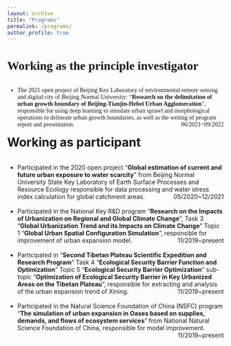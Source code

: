 ```yaml
---
layout: archive
title: "Programs"
permalink: /programs/
author_profile: true
---
```


<span style="font-family: 'euclid';">

# Working as the principle investigator

<p style="overflow: hidden">
<span style="font-family: Euclid">

<ul>
<span style="float: left">
<li>The 2021 open project of Beijing Key Laboratory of environmental remote sensing and digital city of Beijing Normal University: “<b>Research on the delimitation of urban growth boundary of Beijing-Tianjin-Hebei Urban Agglomeration</b>”, responsible for using deep learning to simulate urban sprawl and morphological operations to delineate urban growth boundaries, as well as the writing of program report and presentation.
</span>
<span style="float: right">06/2021~09/2022</span>
</li>
<br>
</ul>
</span>
</p>


# Working as participant

<p style="overflow: hidden">
<span style="font-family: Euclid">

<ul>
<span style="float: left">
<li>
Participated in the 2020 open project “<b>Global estimation of current and future urban exposure to water scarcity</b>” from Beijing Normal University State Key Laboratory of Earth Surface Processes and Resource Ecology responsible for data processing and water stress index calculation for global catchment areas.
</span>
<span style="float: right">05/2020~12/2021</span>
</li>
</ul>

<ul>
<span style="float: left">
<br>
<li>
Participated in the National Key R&D program “<b>Research on the Impacts of Urbanization on Regional and Global Climate Change</b>”, Task 3 “<b>Global Urbanization Trend and its Impacts on Climate Change</b>” Topic 1 “<b>Global Urban Spatial Configuration Simulation</b>”, responsible for improvement of urban expansion model.  
</span>
<span style="float: right">11/2019~present</span>
</li>
</ul>

<ul>
<span style="float: left">
<br>
<li>
Participated in “<b>Second Tibetan Plateau Scientific Expedition and Research Program</b>” Task 4 “<b>Ecological Security Barrier Function and Optimization</b>” Topic 5 “<b>Ecological Security Barrier Optimization</b>” sub-topic “<b>Optimization of Ecological Security Barrier in Key Urbanized Areas on the Tibetan Plateau</b>”, responsible for extracting and analysis of the urban expansion trend of Xining. 
</span>
<span style="float: right">11/2019~present</span>
</li>
</ul>

<ul>
<span style="float: left">
<br>
<li>
Participated in the Natural Science Foundation of China (NSFC) program “<b>The simulation of urban expansion in Oases based on supplies, demands, and flows of ecosystem services</b>” from National Natural Science Foundation of China, responsible for model improvement.
</span>
<span style="float: right">11/2019~present</span>
</li>
</ul>


</span>
</p>















</span>
</p>
